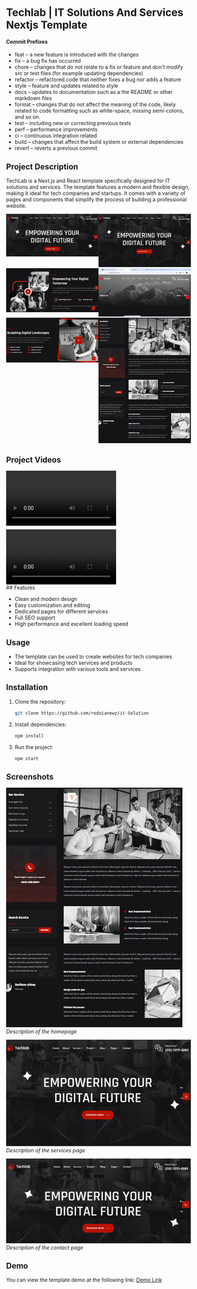 # Techlab | IT Solutions And Services Nextjs Template

#### Commit Prefixes

- feat – a new feature is introduced with the changes
- fix – a bug fix has occurred
- chore – changes that do not relate to a fix or feature and don't modify src or test files (for example updating dependencies)
- refactor – refactored code that neither fixes a bug nor adds a feature
- style – feature and updates related to style
- docs – updates to documentation such as a the README or other markdown files
- format – changes that do not affect the meaning of the code, likely related to code formatting such as white-space, missing semi-colons, and so on.
- test – including new or correcting previous tests
- perf – performance improvements
- ci – continuous integration related
- build – changes that affect the build system or external dependencies
- revert – reverts a previous commit

## Project Description

TechLab is a Next.js and React template specifically designed for IT solutions and services. The template features a modern and flexible design, making it ideal for tech companies and startups. It comes with a variety of pages and components that simplify the process of building a professional website.

<div style="display: flex; flex-wrap: wrap;">
    <div style="flex: 1; min-width: 50%;">
        <img src="https://github.com/redoianewz/it-Solution/blob/main/public/assets/images/ScreenShoot/1.png" alt="Project Image" style="width: 100%;">
    </div>
    <div style="flex: 1; min-width: 50%;">
        <img src="https://github.com/redoianewz/it-Solution/blob/main/public/assets/images/ScreenShoot/2.png" alt="Project Image" style="width: 100%;">
    </div>
    <div style="flex: 1; min-width: 50%;">
        <img src="https://github.com/redoianewz/it-Solution/blob/main/public/assets/images/ScreenShoot/3.png" alt="Project Image" style="width: 100%;">
    </div>
    <div style="flex: 1; min-width: 50%;">
        <img src="https://github.com/redoianewz/it-Solution/blob/main/public/assets/images/ScreenShoot/4.png" alt="Project Image" style="width: 100%;">
    </div>
    <div style="flex: 1; min-width: 50%;">
        <img src="https://github.com/redoianewz/it-Solution/blob/main/public/assets/images/ScreenShoot/5.png" alt="Project Image" style="width: 100%;">
    </div>
    <div style="flex: 1; min-width: 50%;">
        <img src="https://github.com/redoianewz/it-Solution/blob/main/public/assets/images/ScreenShoot/6.png" alt="Project Image" style="width: 100%;">
    </div>
</div>


## Project Videos

<div style="display: flex; flex-wrap: wrap; gap: 10px;">
        <video src="https://drive.google.com/file/d/1dPTslz48eJ5u2fx6g1WjJY4HC9h4YZs9/view?usp=sharing" alt="Project Video 1" style="width: 100%; max-width: 300px;"></video>    
        <video src="https://drive.google.com/file/d/1dPTslz48eJ5u2fx6g1WjJY4HC9h4YZs9/view?usp=sharing" alt="Project Video 2" style="width: 100%; max-width: 300px;"></video>
    
</div>
## Features

- Clean and modern design
- Easy customization and editing
- Dedicated pages for different services
- Full SEO support
- High performance and excellent loading speed

## Usage

- The template can be used to create websites for tech companies
- Ideal for showcasing tech services and products
- Supports integration with various tools and services

## Installation

1. Clone the repository:
    ```bash
    git clone https://github.com/redoianewz/it-Solution
    ```
2. Install dependencies:
    ```bash
    npm install
    ```
3. Run the project:
    ```bash
    npm start
    ```

## Screenshots

![Homepage](https://github.com/redoianewz/it-Solution/blob/main/public/assets/images/ScreenShoot/6.png)
*Description of the homepage*

![Services Page](https://github.com/redoianewz/it-Solution/blob/main/public/assets/images/ScreenShoot/2.png)
*Description of the services page*

![Contact Page](https://github.com/redoianewz/it-Solution/blob/main/public/assets/images/ScreenShoot/1.png)
*Description of the contact page*

## Demo

You can view the template demo at the following link:
[Demo Link](https://github.com/redoianewz/it-Solution)
